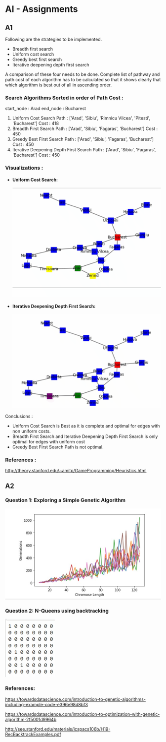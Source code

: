 # AI - Assignments

## A1 
Following are the strategies to be implemented.
* Breadth first search
* Uniform cost search
* Greedy best first search
* Iterative deepening depth first search

A comparison of these four needs to be done. Complete list of pathway and path cost of each algorithm has to be calculated so that it shows clearly that which algorithm is best out of all in ascending order.

### Search Algorithms Sorted in order of Path Cost : 

start_node : Arad
end_node : Bucharest

1. Uniform Cost Search Path : ['Arad', 'Sibiu', 'Rimnicu Vilcea', 'Pitesti', 'Bucharest'] Cost : 418
2. Breadth First Search Path : ['Arad', 'Sibiu', 'Fagaras', 'Bucharest'] Cost : 450
3. Greedy Best First Search Path : ['Arad', 'Sibiu', 'Fagaras', 'Bucharest'] Cost : 450
4. Iterative Deepening Depth First Search Path : ['Arad', 'Sibiu', 'Fagaras', 'Bucharest'] Cost : 450

### Visualizations :
 * #### Uniform Cost Search:
    ![](A1/ucs-gif.gif)
 * #### Iterative Deepening Depth First Search:
    ![](A1/iddfs-gif.gif) 

Conclusions : 
 * Uniform Cost Search is Best as it is complete and optimal for edges with non uniform costs.
 * Breadth First Search and Iterative Deepening Depth First Search is only optimal for edges with uniform cost
 * Greedy Best First Search Path is not optimal.


### References : 
http://theory.stanford.edu/~amitp/GameProgramming/Heuristics.html


## A2

### Question 1: Exploring a Simple Genetic Algorithm

![](A2/genetic.jpeg)



### Question 2: N-Queens using backtracking

![](A2/nqueens.gif)

### References:

https://towardsdatascience.com/introduction-to-genetic-algorithms-including-example-code-e396e98d8bf3

https://towardsdatascience.com/introduction-to-optimization-with-genetic-algorithm-2f5001d9964b

http://see.stanford.edu/materials/icspacs106b/H19-RecBacktrackExamples.pdf
